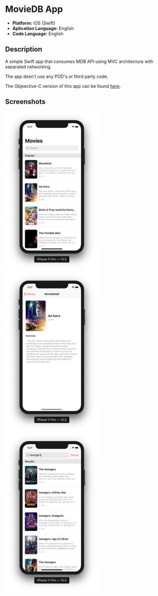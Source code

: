 # MovieDB App

* **Platform:** iOS (Swift)
* **Aplication Language:** English
* **Code Language:** English

## Description
A simple Swift app that consumes MDB API using MVC architecture with separated networking.

The app desn't use any POD's or third party code.

The Objeective-C version of this app can be found [here](https://github.com/rodrigowoulddo/MovieDB-Objective-C).

## Screenshots

<img src="./Example%20Screenshots/Main.png" width="300" /><img src="./Example%20Screenshots/Detail.png" width="300" />
<img src="./Example%20Screenshots/Search.png" width="300" />
